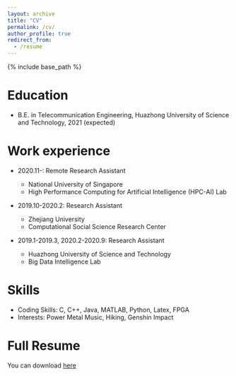 ```yaml
---
layout: archive
title: "CV"
permalink: /cv/
author_profile: true
redirect_from:
  - /resume
---
```


{% include base_path %}

Education
======
* B.E. in Telecommunication Engineering, Huazhong University of Science and Technology, 2021 (expected)

Work experience
======
* 2020.11-: Remote Research Assistant
  * National University of Singapore
  * High Performance Computing for Artificial Intelligence (HPC-AI) Lab

* 2019.10-2020.2: Research Assistant
  * Zhejiang University
  * Computational Social Science Research Center

* 2019.1-2019.3, 2020.2-2020.9: Research Assistant
  * Huazhong University of Science and Technology
  * Big Data Intelligence Lab
  
Skills
======
* Coding Skills:  C, C++, Java, MATLAB, Python, Latex, FPGA
* Interests: Power Metal Music, Hiking, Genshin Impact

Full Resume
======
  You can download [here](http://xuezeyue.github.io/files/resume.pdf)
